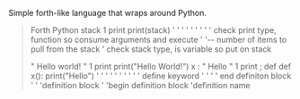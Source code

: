 Simple forth-like language  that wraps around Python.

> Forth                          Python
> stack 1 print                  print(stack)
>    '  '  '
>    '  '  '
>    '  '  ' check print type, function so consume arguments and execute
>    '  '-- number of items to pull from the stack
>    ' check stack type, is variable so put on stack
> 
>
> " Hello world! " 1 print       print("Hello World!")
> x : " Hello " 1 print ; def    def x(): print("Hello")
> ' '   '               '  '
> ' '   '               '  '  define keyword
> ' '   '               ' end definiton block
> ' '   'definition block
> ' 'begin definition block
> 'definition name
